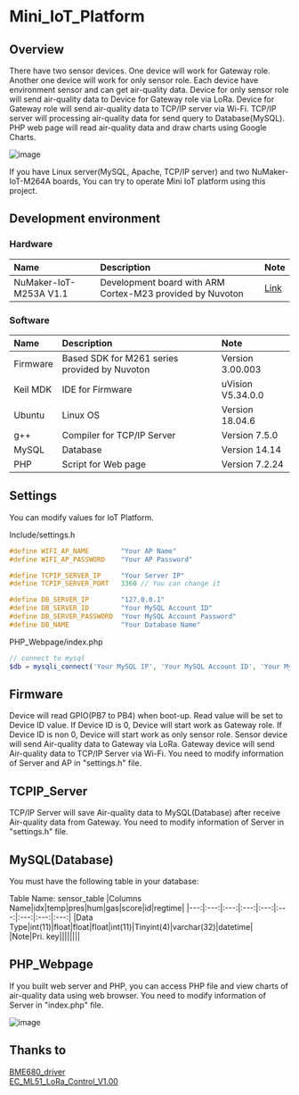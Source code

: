# Mini_IoT_Platform

## Overview
There have two sensor devices. One device will work for Gateway role. Another one device will work for only sensor role. Each device have environment sensor and can get air-quality data. Device for only sensor role will send air-quality data to Device for Gateway role via LoRa. Device for Gateway role will send air-quality data to TCP/IP server via Wi-Fi. TCP/IP server will processing air-quality data for send query to Database(MySQL). PHP web page will read air-quality data and draw charts using Google Charts.

![image](https://user-images.githubusercontent.com/99227045/184053585-e00711ea-8840-4ca0-b125-fc4e2a2181ad.png)

If you have Linux server(MySQL, Apache, TCP/IP server) and two NuMaker-IoT-M264A boards, You can try to operate Mini IoT platform using this project.

## Development environment
### Hardware
|Name|Description|Note|
|:------|:---|:---|
|NuMaker-IoT-M253A V1.1|Development board with ARM Cortex-M23 provided by Nuvoton|[Link](https://www.nuvoton.com/products/iot-solution/iot-platform/numaker-iot-m263a/)|
### Software
|Name|Description|Note|
|:------|:---|:---|
|Firmware|Based SDK for M261 series provided by Nuvoton|Version 3.00.003|
|Keil MDK|IDE for Firmware|uVision V5.34.0.0|
|Ubuntu|Linux OS|Version 18.04.6|
|g++|Compiler for TCP/IP Server|Version 7.5.0|
|MySQL|Database|Version 14.14|
|PHP|Script for Web page|Version 7.2.24|

## Settings
You can modify values for IoT Platform.

Include/settings.h
```c
#define WIFI_AP_NAME        "Your AP Name"
#define WIFI_AP_PASSWORD    "Your AP Password"

#define TCPIP_SERVER_IP     "Your Server IP"
#define TCPIP_SERVER_PORT   3360 // You can change it

#define DB_SERVER_IP        "127.0.0.1"
#define DB_SERVER_ID        "Your MySQL Account ID"
#define DB_SERVER_PASSWORD  "Your MySQL Account Password"
#define DB_NAME             "Your Database Name"
```

PHP_Webpage/index.php
```php
// connect to mysql
$db = mysqli_connect('Your MySQL IP', 'Your MySQL Account ID', 'Your MySQL Account Password', 'Your DB Name'); 

```

## Firmware
Device will read GPIO(PB7 to PB4) when boot-up. Read value will be set to Device ID value. If Device ID is 0, Device will start work as Gateway role. If Device ID is non 0, Device will start work as only sensor role. Sensor device will send Air-quality data to Gateway via LoRa. Gateway device will send Air-quality data to TCP/IP Server via Wi-Fi. You need to modify information of Server and AP in "settings.h" file.

## TCPIP_Server
TCP/IP Server will save Air-quality data to MySQL(Database) after receive Air-quality data from Gateway. You need to modify information of Server in "settings.h" file.

## MySQL(Database)
You must have the following table in your database:

Table Name: sensor_table
|Columns Name|idx|temp|pres|hum|gas|score|id|regtime|
|---:|:---:|:---:|:---:|:---:|:---:|:---:|:---:|:---:|
|Data Type|int(11)|float|float|float|int(11)|Tinyint(4)|varchar(32)|datetime|
|Note|Pri. key||||||||

## PHP_Webpage
If you built web server and PHP, you can access PHP file and view charts of air-quality data using web browser. You need to modify information of Server in "index.php" file.

![image](https://user-images.githubusercontent.com/99227045/184070533-fbb92330-5cf6-4487-929a-1e83de99bc9b.png)

## Thanks to
[BME680_driver](https://github.com/BoschSensortec/BME680_driver)<br/>
[EC_ML51_LoRa_Control_V1.00](https://www.nuvoton.com/resource-download.jsp?tp_GUID=EC0120200103114211)
